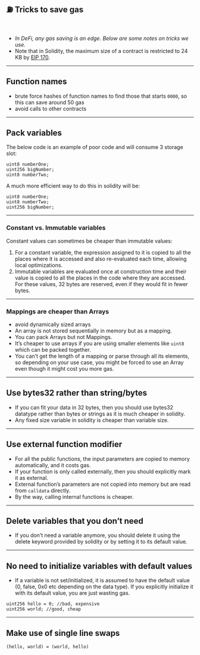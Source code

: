 ## ⛽️ Tricks to save gas


<br>

- *In DeFi, any gas saving is an edge. Below are some notes on tricks we use.*
- Note that in Solidity, the maximum size of a contract is restricted to 24 KB by [EIP 170](https://github.com/ethereum/EIPs/blob/master/EIPS/eip-170.md).




---



## Function names

- brute force hashes of function names to find those that starts `0000`, so this can save around 50 gas
- avoid calls to other contracts

---

## Pack variables

The below code is an example of poor code and will consume 3 storage slot:

```
uint8 numberOne;
uint256 bigNumber;
uint8 numberTwo;
```

A much more efficient way to do this in solidity will be:

```
uint8 numberOne;
uint8 numberTwo;
uint256 bigNumber;
```

---

### Constant vs. Immutable variables

Constant values can sometimes be cheaper than immutable values:

1. For a constant variable, the expression assigned to it is copied to all the places where it is accessed and also re-evaluated each time, allowing local optimizations.
2. Immutable variables are evaluated once at construction time and their value is copied to all the places in the code where they are accessed. For these values, 32 bytes are reserved, even if they would fit in fewer bytes. 


---

### Mappings are cheaper than Arrays

- avoid dynamically sized arrays
- An array is not stored sequentially in memory but as a mapping.
- You can pack Arrays but not Mappings.
- It’s cheaper to use arrays if you are using smaller elements like `uint8` which can be packed together.
- You can’t get the length of a mapping or parse through all its elements, so depending on your use case, you might be forced to use an Array even though it might cost you more gas.

---

## **Use bytes32 rather than string/bytes**

- If you can fit your data in 32 bytes, then you should use bytes32 datatype rather than bytes or strings as it is much cheaper in solidity.
- Any fixed size variable in solidity is cheaper than variable size.

---

## Use external function modifier

- For all the public functions, the input parameters are copied to memory automatically, and it costs gas.
- If your function is only called externally, then you should explicitly mark it as external.
- External function’s parameters are not copied into memory but are read from `calldata` directly.
- By the way, calling internal functions is cheaper.

---

## Delete variables that you don’t need

- If you don’t need a variable anymore, you should delete it using the delete keyword provided by solidity or by setting it to its default value.

---

## **No need to initialize variables with default values**

- If a variable is not set/initialized, it is assumed to have the default value (0, false, 0x0 etc depending on the data type). If you explicitly initialize it with its default value, you are just wasting gas.

```
uint256 hello = 0; //bad, expensive
uint256 world; //good, cheap
```

---

## **Make use of single line swaps**

```
(hello, world) = (world, hello)
```
